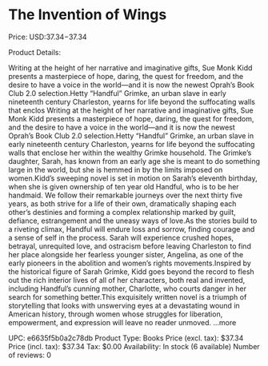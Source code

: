 # The Invention of Wings

Price: USD:$37.34-$37.34

Product Details:

Writing at the height of her narrative and imaginative gifts, Sue Monk Kidd presents a masterpiece of hope, daring, the quest for freedom, and the desire to have a voice in the world—and it is now the newest Oprah’s Book Club 2.0 selection.Hetty “Handful” Grimke, an urban slave in early nineteenth century Charleston, yearns for life beyond the suffocating walls that enclos Writing at the height of her narrative and imaginative gifts, Sue Monk Kidd presents a masterpiece of hope, daring, the quest for freedom, and the desire to have a voice in the world—and it is now the newest Oprah’s Book Club 2.0 selection.Hetty “Handful” Grimke, an urban slave in early nineteenth century Charleston, yearns for life beyond the suffocating walls that enclose her within the wealthy Grimke household. The Grimke’s daughter, Sarah, has known from an early age she is meant to do something large in the world, but she is hemmed in by the limits imposed on women.Kidd’s sweeping novel is set in motion on Sarah’s eleventh birthday, when she is given ownership of ten year old Handful, who is to be her handmaid. We follow their remarkable journeys over the next thirty five years, as both strive for a life of their own, dramatically shaping each other’s destinies and forming a complex relationship marked by guilt, defiance, estrangement and the uneasy ways of love.As the stories build to a riveting climax, Handful will endure loss and sorrow, finding courage and a sense of self in the process. Sarah will experience crushed hopes, betrayal, unrequited love, and ostracism before leaving Charleston to find her place alongside her fearless younger sister, Angelina, as one of the early pioneers in the abolition and women’s rights movements.Inspired by the historical figure of Sarah Grimke, Kidd goes beyond the record to flesh out the rich interior lives of all of her characters, both real and invented, including Handful’s cunning mother, Charlotte, who courts danger in her search for something better.This exquisitely written novel is a triumph of storytelling that looks with unswerving eyes at a devastating wound in American history, through women whose struggles for liberation, empowerment, and expression will leave no reader unmoved. ...more

UPC: e6635f5b0a2c78db
Product Type: Books
Price (excl. tax): $37.34
Price (incl. tax): $37.34
Tax: $0.00
Availability: In stock (6 available)
Number of reviews: 0
